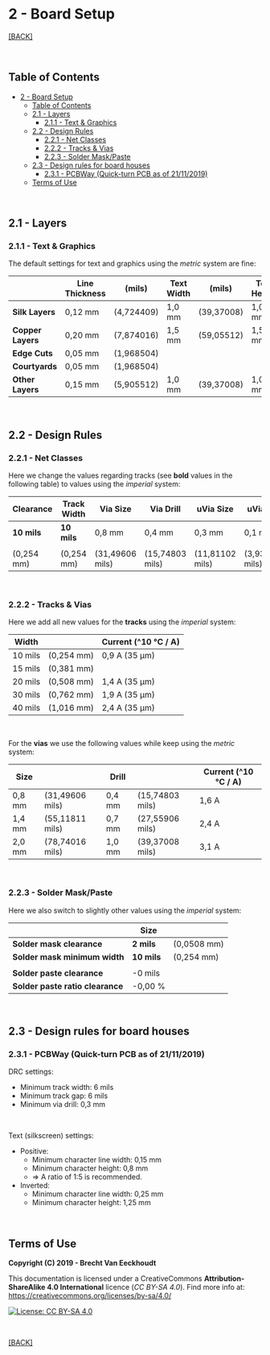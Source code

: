 
# 2 - Board Setup

[[BACK]](README.md)
<!-- [Back](https://img.shields.io/badge/BACK-<-lightgrey?url=README.md) -->

<br/>

## Table of Contents

- [2 - Board Setup](#2---board-setup)
  - [Table of Contents](#table-of-contents)
  - [2.1 - Layers](#21---layers)
    - [2.1.1 - Text & Graphics](#211---text--graphics)
  - [2.2 - Design Rules](#22---design-rules)
    - [2.2.1 - Net Classes](#221---net-classes)
    - [2.2.2 - Tracks & Vias](#222---tracks--vias)
    - [2.2.3 - Solder Mask/Paste](#223---solder-maskpaste)
  - [2.3 - Design rules for board houses](#23---design-rules-for-board-houses)
    - [2.3.1 - PCBWay (Quick-turn PCB as of 21/11/2019)](#231---pcbway-quick-turn-pcb-as-of-21112019)
  - [Terms of Use](#terms-of-use)

<br/>

## 2.1 - Layers

### 2.1.1 - Text & Graphics

The default settings for text and graphics using the *metric* system are fine:

|                   | Line Thickness | (mils)     | Text Width | (mils)     | Text Height | Text Thickness | (mils)     |
| ----------------- | -------------- | ---------- | ---------- | ---------- | ----------- | -------------- | ---------- |
| **Silk Layers**   | 0,12 mm        | (4,724409) | 1,0 mm     | (39,37008) | 1,0 mm      | 0,15 mm        | (5,905512) |
| **Copper Layers** | 0,20 mm        | (7,874016) | 1,5 mm     | (59,05512) | 1,5 mm      | 0,30 mm        | (11,81102) |
| **Edge Cuts**     | 0,05 mm        | (1,968504) |            |            |             |                |
| **Courtyards**    | 0,05 mm        | (1,968504) |            |            |             |                |
| **Other Layers**  | 0,15 mm        | (5,905512) | 1,0 mm     | (39,37008) | 1,0 mm      | 0,15 mm        | (5,905512) |

<br/>

## 2.2 - Design Rules

### 2.2.1 - Net Classes

Here we change the values regarding tracks (see **bold** values in the following table) to values using the *imperial* system:

| Clearance   | Track Width | Via Size        | Via Drill       | uVia Size       | uVia Drill      | dPair Width | dPair Gap   |
| ----------- | ----------- | --------------- | --------------- | --------------- | --------------- | ----------- | ----------- |
| **10 mils** | **10 mils** | 0,8 mm          | 0,4 mm          | 0,3 mm          | 0,1 mm          | **10 mils** | **10 mils** |
|             |             |                 |                 |                 |                 |             |             |
| (0,254 mm)  | (0,254 mm)  | (31,49606 mils) | (15,74803 mils) | (11,81102 mils) | (3,937008 mils) | (0,254 mm)  | (0,254 mm)  |

<br/>

### 2.2.2 - Tracks & Vias

Here we add all new values for the **tracks** using the *imperial* system:

| Width   |            | Current (^10 °C / A) |
| ------- | ---------- | -------------------- |
| 10 mils | (0,254 mm) | 0,9 A (35 µm)        |
| 15 mils | (0,381 mm) |                      |
| 20 mils | (0,508 mm) | 1,4 A (35 µm)        |
| 30 mils | (0,762 mm) | 1,9 A (35 µm)        |
| 40 mils | (1,016 mm) | 2,4 A (35 µm)        |

<br/>

For the **vias** we use the following values while keep using the *metric* system:

| Size   |                 | Drill  |                 | Current (^10 °C / A) |
| ------ | --------------- | ------ | --------------- | -------------------- |
| 0,8 mm | (31,49606 mils) | 0,4 mm | (15,74803 mils) | 1,6 A                |
| 1,4 mm | (55,11811 mils) | 0,7 mm | (27,55906 mils) | 2,4 A                |
| 2,0 mm | (78,74016 mils) | 1,0 mm | (39,37008 mils) | 3,1 A                |

<br/>

### 2.2.3 - Solder Mask/Paste

Here we also switch to slightly other values using the *imperial* system:

|                                  | Size        |             |
| -------------------------------- | ----------- | ----------- |
| **Solder mask clearance**        | **2 mils**  | (0,0508 mm) |
| **Solder mask minimum width**    | **10 mils** | (0,254 mm)  |
|                                  |             |             |
| **Solder paste clearance**       | -0 mils     |             |
| **Solder paste ratio clearance** | -0,00 %     |             |

<br/>

## 2.3 - Design rules for board houses

### 2.3.1 - PCBWay (Quick-turn PCB as of 21/11/2019)

DRC settings:

- Minimum track width: 6 mils
- Minimum track gap: 6 mils
- Minimum via drill: 0,3 mm

<br/>

Text (silkscreen) settings:

- Positive:
  - Minimum character line width: 0,15 mm
  - Minimum character height: 0,8 mm
  - => A ratio of 1:5 is recommended.
- Inverted:
  - Minimum character line width: 0,25 mm
  - Minimum character height: 1,25 mm

<br/>

## Terms of Use

**Copyright (C) 2019 - Brecht Van Eeckhoudt**

This documentation is licensed under a CreativeCommons **Attribution-ShareAlike 4.0 International** licence (*CC BY-SA 4.0*). Find more info at: https://creativecommons.org/licenses/by-sa/4.0/

[![License: CC BY-SA 4.0](https://i.creativecommons.org/l/by-sa/4.0/88x31.png)](https://creativecommons.org/licenses/by-sa/4.0/)

<br/>

[[BACK]](README.md)
